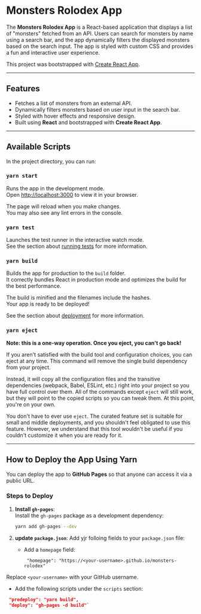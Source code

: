 # Monsters Rolodex App

The **Monsters Rolodex App** is a React-based application that displays a list of "monsters" fetched from an API. Users can search for monsters by name using a search bar, and the app dynamically filters the displayed monsters based on the search input. The app is styled with custom CSS and provides a fun and interactive user experience.

This project was bootstrapped with [Create React App](https://github.com/facebook/create-react-app).

---

## Features

- Fetches a list of monsters from an external API.
- Dynamically filters monsters based on user input in the search bar.
- Styled with hover effects and responsive design.
- Built using **React** and bootstrapped with **Create React App**.

---

## Available Scripts

In the project directory, you can run:

### `yarn start`

Runs the app in the development mode.  
Open [http://localhost:3000](http://localhost:3000) to view it in your browser.

The page will reload when you make changes.  
You may also see any lint errors in the console.

### `yarn test`

Launches the test runner in the interactive watch mode.  
See the section about [running tests](https://facebook.github.io/create-react-app/docs/running-tests) for more information.

### `yarn build`

Builds the app for production to the `build` folder.  
It correctly bundles React in production mode and optimizes the build for the best performance.

The build is minified and the filenames include the hashes.  
Your app is ready to be deployed!

See the section about [deployment](https://facebook.github.io/create-react-app/docs/deployment) for more information.

### `yarn eject`

**Note: this is a one-way operation. Once you eject, you can't go back!**

If you aren't satisfied with the build tool and configuration choices, you can eject at any time. This command will remove the single build dependency from your project.

Instead, it will copy all the configuration files and the transitive dependencies (webpack, Babel, ESLint, etc.) right into your project so you have full control over them. All of the commands except `eject` will still work, but they will point to the copied scripts so you can tweak them. At this point, you're on your own.

You don't have to ever use `eject`. The curated feature set is suitable for small and middle deployments, and you shouldn't feel obligated to use this feature. However, we understand that this tool wouldn't be useful if you couldn't customize it when you are ready for it.

---

## How to Deploy the App Using Yarn

You can deploy the app to **GitHub Pages** so that anyone can access it via a public URL.

### Steps to Deploy

1. **Install `gh-pages`**:  
   Install the `gh-pages` package as a development dependency:
   ```bash
   yarn add gh-pages --dev

2. **update `package.json`**:
   Add yjr folloing fields to your `package.json` file:

   - Add a `homepage` field:
     ```jason
      "homepage": "https://<your-username>.github.io/monsters-rolodex"
  Replace `<your-username>` with your GitHub username.

  - Add the following scripts under the `scripts` section:
  ```json
   "predeploy": "yarn build",
   "deploy": "gh-pages -d build"`



